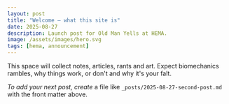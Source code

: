 ```yaml
---
layout: post
title: "Welcome — what this site is"
date: 2025-08-27
description: Launch post for Old Man Yells at HEMA.
image: /assets/images/hero.svg
tags: [hema, announcement]
---
```


This space will collect notes, articles, rants and art. Expect biomechanics rambles, why things work, or don't and why it's your falt.

*To add your next post, create* a file like `_posts/2025-08-27-second-post.md` with the front matter above.
